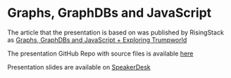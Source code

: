 # Graphs, GraphDBs and JavaScript

The article that the presentation is based on was published by RisingStack as [Graphs, GraphDBs and JavaScript + Exploring Trumpworld](https://community.risingstack.com/graphs-graphdbs-and-javascript-exploring-trumpworld/)

The presentation GitHub Repo with source files is available [here](https://github.com/cjus/node-neo4j-presentation)

Presentation slides are available on [SpeakerDesk](https://speakerdeck.com/cjus/graphs-graphdbs-and-javascript)
